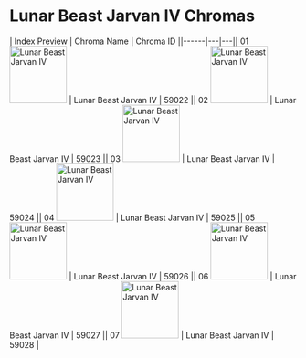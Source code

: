# Lunar Beast Jarvan IV Chromas

| Index  Preview | Chroma Name | Chroma ID ||------|---|---|| 01  <img src='https://raw.communitydragon.org/latest/plugins/rcp-be-lol-game-data/global/default/v1/champion-chroma-images/59/59022.png' alt='Lunar Beast Jarvan IV' width='100'> | Lunar Beast Jarvan IV | 59022 || 02  <img src='https://raw.communitydragon.org/latest/plugins/rcp-be-lol-game-data/global/default/v1/champion-chroma-images/59/59023.png' alt='Lunar Beast Jarvan IV' width='100'> | Lunar Beast Jarvan IV | 59023 || 03  <img src='https://raw.communitydragon.org/latest/plugins/rcp-be-lol-game-data/global/default/v1/champion-chroma-images/59/59024.png' alt='Lunar Beast Jarvan IV' width='100'> | Lunar Beast Jarvan IV | 59024 || 04  <img src='https://raw.communitydragon.org/latest/plugins/rcp-be-lol-game-data/global/default/v1/champion-chroma-images/59/59025.png' alt='Lunar Beast Jarvan IV' width='100'> | Lunar Beast Jarvan IV | 59025 || 05  <img src='https://raw.communitydragon.org/latest/plugins/rcp-be-lol-game-data/global/default/v1/champion-chroma-images/59/59026.png' alt='Lunar Beast Jarvan IV' width='100'> | Lunar Beast Jarvan IV | 59026 || 06  <img src='https://raw.communitydragon.org/latest/plugins/rcp-be-lol-game-data/global/default/v1/champion-chroma-images/59/59027.png' alt='Lunar Beast Jarvan IV' width='100'> | Lunar Beast Jarvan IV | 59027 || 07  <img src='https://raw.communitydragon.org/latest/plugins/rcp-be-lol-game-data/global/default/v1/champion-chroma-images/59/59028.png' alt='Lunar Beast Jarvan IV' width='100'> | Lunar Beast Jarvan IV | 59028 |